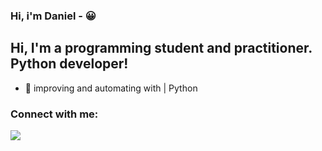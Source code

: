 ### Hi, i'm Daniel - 😀

## Hi, I'm a programming student and practitioner. Python developer!

- 🌱  improving and automating with | Python

### Connect with me:

<div>
  <a href="https://www.linkedin.com/in/daniel-duque-154920231/" target="_blank"><img src="https://img.shields.io/badge/-LinkedIn-%230077B5?style=for-the-badge&logo=linkedin&logoColor=white" target="_blank"></a> 
</div>
